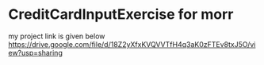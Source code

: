 # CreditCardInputExercise for morr 
my project
link is given below
https://drive.google.com/file/d/18Z2yXfxKVQVVTfH4q3aK0zFTEv8txJ5O/view?usp=sharing
